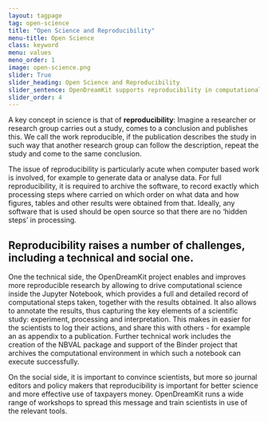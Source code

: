 ```yaml
---
layout: tagpage
tag: open-science
title: "Open Science and Reproducibility"
menu-title: Open Science
class: keyword
menu: values
meno_order: 1
image: open-science.png
slider: True
slider_heading: Open Science and Reproducibility
slider_sentence: OpenDreamKit supports reproducibility in computational science
slider_order: 4
---
```


A key concept in science is that of **reproducibility**: Imagine a researcher or research group carries out a study, comes to a conclusion and publishes this. We call the work reproducible, if the publication describes the study in such way that another research group can follow the description, repeat the study and come to the same conclusion.

The issue of reproducibility is particularly acute when computer based work is involved, for example to generate data or analyse data. For full reproducibility, it is required to archive the software, to record exactly which processing steps where carried on which order on what data and how figures, tables and other results were obtained from that. Ideally, any software that is used should be open source so that there are no ‘hidden steps’ in processing.

## Reproducibility raises a number of challenges, including a technical and social one.

One the technical side, the OpenDreamKit project enables and improves more reproducible research by allowing to drive computational science inside the Jupyter Notebook, which provides a full and detailed record of computational steps taken, together with the results obtained. It also allows to annotate the results, thus capturing the key elements of a scientific study: experiment, processing and interpretation. This makes in easier for the scientists to log their actions, and share this with others - for example an as appendix to a publication. Further technical work includes the creation of the NBVAL package and support of the Binder project that archives the computational environment in which such a notebook can execute successfully.

On the social side, it is important to convince scientists, but more so journal editors and policy makers that reproducibility is important for better science and more effective use of taxpayers money. OpenDreamKit runs a wide range of workshops to spread this message and train scientists in use of the relevant tools.

